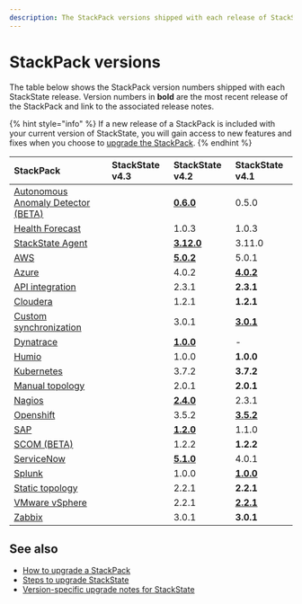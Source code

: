 ```yaml
---
description: The StackPack versions shipped with each release of StackState.
---
```


# StackPack versions

The table below shows the StackPack version numbers shipped with each StackState release. Version numbers in **bold** are the most recent release of the StackPack and link to the associated release notes.

{% hint style="info" %}
If a new release of a StackPack is included with your current version of StackState, you will gain access to new features and fixes when you choose to [upgrade the StackPack](../../stackpacks/about-stackpacks.md#upgrade-a-stackpack).
{% endhint %}

| StackPack | StackState v4.3 | StackState v4.2 | StackState v4.1 |
| :--- | :--- | :--- | :--- |
| [Autonomous Anomaly Detector \(BETA\)](../../stackpacks/add-ons/aad.md) | | [**0.6.0**](../../stackpacks/add-ons/aad.md#release-notes) | 0.5.0 |
| [Health Forecast](../../stackpacks/add-ons/health-forecast.md) | | 1.0.3 | 1.0.3 |
| [StackState Agent](../../stackpacks/integrations/agent.md) | | [**3.12.0**](../../stackpacks/integrations/agent.md#release-notes) | 3.11.0 |
| [AWS](../../stackpacks/integrations/aws.md) | | [**5.0.2**](../../stackpacks/integrations/aws.md#release-notes) | 5.0.1 |
| [Azure](../../stackpacks/integrations/azure.md) | | 4.0.2 | [**4.0.2**](/stackpacks/integrations/azure.md#release-notes) |
| [API integration](../../stackpacks/integrations/api-integration.md) | | 2.3.1 | **2.3.1** |
| [Cloudera](../../stackpacks/integrations/cloudera.md) | | 1.2.1 | **1.2.1** |
| [Custom synchronization](../../stackpacks/integrations/customsync.md) | | 3.0.1 | [**3.0.1**](https://github.com/StackVista/stackpack-autosync/blob/master/RELEASE.md) |
| [Dynatrace](../../stackpacks/integrations/dynatrace.md) | | [**1.0.0**](../../stackpacks/integrations/dynatrace.md#release-notes) | - | - |
| [Humio](../../stackpacks/integrations/humio.md) | | 1.0.0 | **1.0.0** |
| [Kubernetes](../../stackpacks/integrations/kubernetes.md) | | 3.7.2 | **3.7.2** |
| [Manual topology](../../stackpacks/integrations/manualtopo.md) | | 2.0.1 | **2.0.1** |
| [Nagios](../../stackpacks/integrations/nagios.md) | | [**2.4.0**](../../stackpacks/integrations/nagios.md#release-notes) | 2.3.1 | 
| [Openshift](../../stackpacks/integrations/openshift.md) | | 3.5.2 | [**3.5.2**](/stackpacks/integrations/openshift.md#release-notes) |
| [SAP](../../stackpacks/integrations/sap.md) | | [**1.2.0**](https://github.com/StackVista/stackpack-sap/blob/master/src/main/stackpack/resources/RELEASE.md) | 1.1.0 |
| [SCOM \(BETA\)](../../stackpacks/integrations/scom.md) | | 1.2.2 | **1.2.2** |
| [ServiceNow](../../stackpacks/integrations/servicenow.md) | | [**5.1.0**](../../stackpacks/integrations/servicenow.md#release-notes) | 4.0.1 |
| [Splunk](../../stackpacks/integrations/splunk/) | | 1.0.0 | [**1.0.0**](https://github.com/StackVista/stackpack-splunk/blob/master/RELEASE.md) |
| [Static topology](../../stackpacks/integrations/static_topology.md) | | 2.2.1 | **2.2.1** |
| [VMware vSphere](../../stackpacks/integrations/vsphere.md) | | 2.2.1 | [**2.2.1**](/stackpacks/integrations/vsphere.md#release-notes) |
| [Zabbix](../../stackpacks/integrations/zabbix.md) | | 3.0.1 | **3.0.1** |

## See also

* [How to upgrade a StackPack](../../stackpacks/about-stackpacks.md#upgrade-a-stackpack)
* [Steps to upgrade StackState](steps-to-upgrade.md)
* [Version-specific upgrade notes for StackState](version-specific-upgrade-instructions.md)

